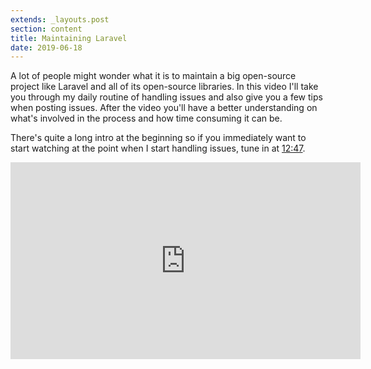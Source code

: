 ```yaml
---
extends: _layouts.post
section: content
title: Maintaining Laravel
date: 2019-06-18
---
```

A lot of people might wonder what it is to maintain a big open-source project like Laravel and all of its open-source libraries. In this video I'll take you through my daily routine of handling issues and also give you a few tips when posting issues. After the video you'll have a better understanding on what's involved in the process and how time consuming it can be.

There's quite a long intro at the beginning so if you immediately want to start watching at the point when I start handling issues, tune in at [12:47](https://youtu.be/a8xAxLzIFs8?t=767).

<div class="video mt-6">
    <iframe width="560" height="315" class="max-w-full" src="https://www.youtube.com/embed/a8xAxLzIFs8" frameborder="0" allow="accelerometer; autoplay; encrypted-media; gyroscope; picture-in-picture" allowfullscreen></iframe>
</div>
